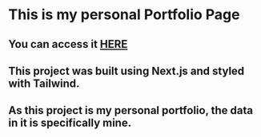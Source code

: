 # This is my personal Portfolio Page

## You can access it [HERE](https://portifolio-six-pied-77.vercel.app)

## This project was built using Next.js and styled with Tailwind.

## As this project is my personal portfolio, the data in it is specifically mine.

